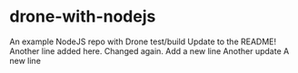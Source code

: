 # drone-with-nodejs
An example NodeJS repo with Drone test/build
Update to the README!
Another line added here.
Changed again.
Add a new line
Another update
A new line
